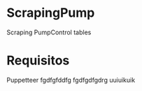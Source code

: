 # ScrapingPump
Scraping PumpControl tables

# Requisitos
Puppetteer
fgdfgfddfg
fgdfgdfgdrg
uuiuikuik

